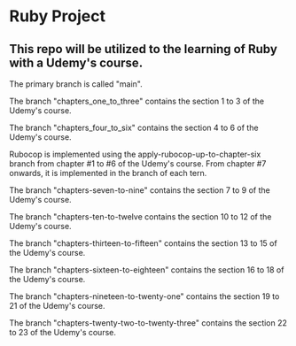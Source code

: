 # Ruby Project

## This repo will be utilized to the learning of Ruby with a Udemy's course.

The primary branch is called "main".

The branch "chapters_one_to_three" contains the section 1 to 3 of the Udemy's course.

The branch "chapters_four_to_six" contains the section 4 to 6 of the Udemy's course.

Rubocop is implemented using the apply-rubocop-up-to-chapter-six branch from chapter #1 to #6 of the Udemy's course. From chapter #7 onwards, it is implemented in the branch of each tern.

The branch "chapters-seven-to-nine" contains the section 7 to 9 of the Udemy's course.

The branch "chapters-ten-to-twelve contains the section 10 to 12 of the Udemy's course.

The branch "chapters-thirteen-to-fifteen" contains the section 13 to 15 of the Udemy's course.

The branch "chapters-sixteen-to-eighteen" contains the section 16 to 18 of the Udemy's course.

The branch "chapters-nineteen-to-twenty-one" contains the section 19 to 21 of the Udemy's course.

The branch "chapters-twenty-two-to-twenty-three" contains the section 22 to 23 of the Udemy's course.
